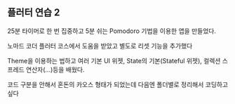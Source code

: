 ## 플러터 연습 2

25분 타이머로 한 번 집중하고 5분 쉬는 Pomodoro 기법을 이용한 앱을 만들었다.

노마드 코더 플러터 코스에서 도움을 받았고 별도로 리셋 기능을 추가했다

Theme을 이용하는 법하고 여러 기본 UI 위젯, State의 기본(Stateful 위젯),  컬렉션 스프레드 연산자(...)등을 배웠다.

코드 구분을 안해서 혼돈의 카오스 형태가 되었는데 다음엔 폴더별로 정리해서 코딩하고 싶다
